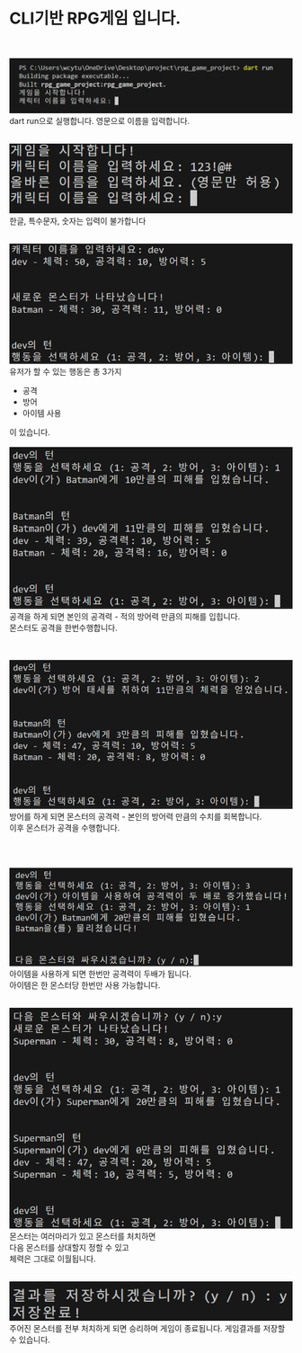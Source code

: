 # CLI기반 RPG게임 입니다.
<br><br>
![](image/1.실행.png)
dart run으로 실행합니다.
영문으로 이름을 입력합니다.
<br><br>

![](image/2.이름오류.png)  
한글, 특수문자, 숫자는 입력이 불가합니다
<br><br>


![](image/3.본격적인게임진행.png)  
유저가 할 수 있는 행동은 총 3가지
- 공격
- 방어
- 아이템 사용

이 있습니다.
<br><br>
![](image/4.공격.png)  
공격을 하게 되면 본인의 공격력 - 적의 방어력 만큼의 피해를 입힙니다.  
몬스터도 공격을 한번수행합니다. 

<br><br>
![](image/5.방어.png)  
방어를 하게 되면 몬스터의 공격력 - 본인의 방어력 만큼의 수치를 회복합니다.  
이후 몬스터가 공격을 수행합니다.

<br><br>

![](image/6.아이템사용후공격후처치.png)  
아이템을 사용하게 되면 한번만 공격력이 두배가 됩니다.  
아이템은 한 몬스터당 한번만 사용 가능합니다.
<br><br>


![](image/7.다음몬스터배정및체력이월.png)  
몬스터는 여러마리가 있고 몬스터를 처치하면  
다음 몬스터를 상대할지 정할 수 있고  
체력은 그대로 이월됩니다.
<br><br>


![](image/8.결과저장여부.png)  
주어진 몬스터를 전부 처치하게 되면 승리하며 게임이 종료됩니다.
게임결과를 저장할 수 있습니다.



